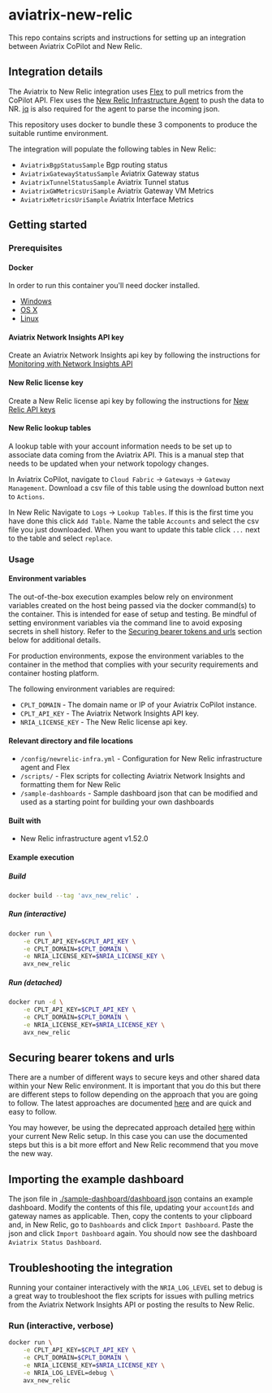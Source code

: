 # aviatrix-new-relic

This repo contains scripts and instructions for setting up an integration between Aviatrix CoPilot and New Relic.

## Integration details

The Aviatrix to New Relic integration uses [Flex](https://docs.newrelic.com/docs/infrastructure/host-integrations/host-integrations-list/flex-integration-tool-build-your-own-integration/) to pull metrics from the CoPilot API. Flex uses the [New Relic Infrastructure Agent](https://docs.newrelic.com/docs/infrastructure/install-infrastructure-agent/get-started/install-infrastructure-agent/) to push the data to NR. [jq](https://jqlang.github.io/jq/) is also required for the agent to parse the incoming json.

This repository uses docker to bundle these 3 components to produce the suitable runtime environment.

The integration will populate the following tables in New Relic:

* `AviatrixBgpStatusSample` Bgp routing status
* `AviatrixGatewayStatusSample` Aviatrix Gateway status
* `AviatrixTunnelStatusSample` Aviatrix Tunnel status
* `AviatrixGWMetricsUriSample` Aviatrix Gateway VM Metrics
* `AviatrixMetricsUriSample` Aviatrix Interface Metrics

## Getting started

### Prerequisites

#### Docker

In order to run this container you'll need docker installed.

* [Windows](https://docs.docker.com/windows/started)
* [OS X](https://docs.docker.com/mac/started/)
* [Linux](https://docs.docker.com/linux/started/)

#### Aviatrix Network Insights API key

Create an Aviatrix Network Insights api key by following the instructions for [Monitoring with Network Insights API](https://docs.aviatrix.com/documentation/latest/monitoring-troubleshooting/metrics-api-enable.html?expand=true)

#### New Relic license key

Create a New Relic license api key by following the instructions for [New Relic API keys](https://docs.newrelic.com/docs/apis/intro-apis/new-relic-api-keys/)

#### New Relic lookup tables

A lookup table with your account information needs to be set up to associate data coming from the Aviatrix API. This is a manual step that needs to be updated when your network topology changes.

In Aviatrix CoPilot, navigate to `Cloud Fabric` -> `Gateways` -> `Gateway Management`. Download a csv file of this table using the download button next to `Actions`.

In New Relic Navigate to `Logs` -> `Lookup Tables`.  If this is the first time you have done this click `Add Table`.  Name the table `Accounts` and select the csv file you just downloaded. When you want to update this table click `...` next to the table and select `replace`.

### Usage

#### Environment variables

The out-of-the-box execution examples below rely on environment variables created on the host being passed via the docker command(s) to the container. This is intended for ease of setup and testing. Be mindful of setting environment variables via the command line to avoid exposing secrets in shell history. Refer to the [Securing bearer tokens and urls](#securing-bearer-tokens-and-urls) section below for additional details.

For production environments, expose the environment variables to the container in the method that complies with your security requirements and container hosting platform.

The following environment variables are required:

* `CPLT_DOMAIN` - The domain name or IP of your Aviatrix CoPilot instance.
* `CPLT_API_KEY` - The Aviatrix Network Insights API key.
* `NRIA_LICENSE_KEY` - The New Relic license api key.

#### Relevant directory and file locations

* `/config/newrelic-infra.yml` - Configuration for New Relic infrastructure agent and Flex
* `/scripts/` - Flex scripts for collecting Aviatrix Network Insights and formatting them for New Relic
* `/sample-dashboards` - Sample dashboard json that can be modified and used as a starting point for building your own dashboards

#### Built with

* New Relic infrastructure agent v1.52.0

#### Example execution

##### Build

```bash
docker build --tag 'avx_new_relic' .
```

##### Run (interactive)

```bash
docker run \
    -e CPLT_API_KEY=$CPLT_API_KEY \
    -e CPLT_DOMAIN=$CPLT_DOMAIN \
    -e NRIA_LICENSE_KEY=$NRIA_LICENSE_KEY \
    avx_new_relic
```

##### Run (detached)

```bash
docker run -d \
    -e CPLT_API_KEY=$CPLT_API_KEY \
    -e CPLT_DOMAIN=$CPLT_DOMAIN \
    -e NRIA_LICENSE_KEY=$NRIA_LICENSE_KEY \
    avx_new_relic
```

## Securing bearer tokens and urls

There are a number of different ways to secure keys and other shared data within your New Relic environment.  It is important that you do this but there are different steps to follow depending on the approach that you are going to follow.  The latest approaches are documented [here](https://docs.newrelic.com/docs/infrastructure/host-integrations/installation/secrets-management/) and are quick and easy to follow.  

You may however, be using the deprecated approach detailed [here](https://github.com/newrelic/nri-flex/blob/master/docs/deprecated/secrets.md) within your current New Relic setup.  In this case you can use the documented steps but this is a bit more effort and New Relic recommend that you move the new way.

## Importing the example dashboard

The json file in [./sample-dashboard/dashboard.json](./sample-dashboard/dashboard.json) contains an example dashboard.  Modify the contents of this file, updating your `accountIds` and gateway names as applicable. Then, copy the contents to your clipboard and, in New Relic, go to `Dashboards` and click `Import Dashboard`.  Paste the json and click `Import Dashboard` again.
You should now see the dashboard `Aviatrix Status Dashboard`.

## Troubleshooting the integration

Running your container interactively with the `NRIA_LOG_LEVEL` set to debug is a great way to troubleshoot the flex scripts for issues with pulling metrics from the Aviatrix Network Insights API or posting the results to New Relic.

### Run (interactive, verbose)

```bash
docker run \
    -e CPLT_API_KEY=$CPLT_API_KEY \
    -e CPLT_DOMAIN=$CPLT_DOMAIN \
    -e NRIA_LICENSE_KEY=$NRIA_LICENSE_KEY \
    -e NRIA_LOG_LEVEL=debug \
    avx_new_relic
```
